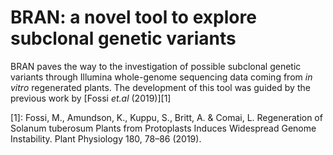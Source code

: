 # BRAN: a novel tool to explore subclonal genetic variants

BRAN paves the way to the investigation of possible subclonal genetic variants through Illumina whole-genome sequencing data coming from _in vitro_ regenerated plants.
The development of this tool was guided by the previous work by [Fossi _et.al_ (2019)][1]

[1]: Fossi, M., Amundson, K., Kuppu, S., Britt, A. & Comai, L. Regeneration of Solanum tuberosum Plants from Protoplasts Induces Widespread Genome Instability. Plant Physiology 180, 78–86 (2019).
